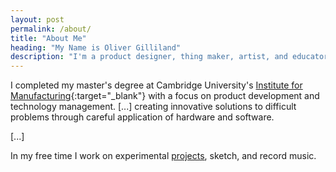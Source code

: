 ```yaml
---
layout: post
permalink: /about/
title: "About Me"
heading: "My Name is Oliver Gilliland"
description: "I'm a product designer, thing maker, artist, and educator."
---
```

I completed my master's degree at Cambridge University's [Institute for Manufacturing](https://www.ifm.eng.cam.ac.uk/){:target="_blank"} with a focus on product development and technology management. [...] creating innovative solutions to difficult problems through careful application of hardware and software.

[...]

In my free time I work on experimental [projects](/work/), sketch, and record music.